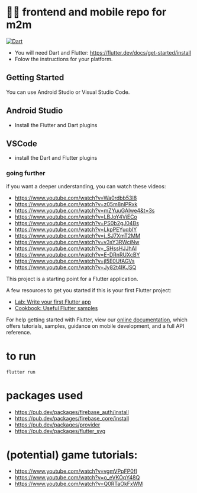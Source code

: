 # 👋🏻 frontend and mobile repo for m2m

[![Dart](https://github.com/UBC-BEST/frontend-m2m/actions/workflows/dart.yml/badge.svg)](https://github.com/UBC-BEST/frontend-m2m/actions/workflows/dart.yml)

- You will need Dart and Flutter: https://flutter.dev/docs/get-started/install
- Folow the instructions for your platform.

## Getting Started
You can use Android Studio or Visual Studio Code.

## Android Studio
- Install the Flutter and Dart plugins

## VSCode
- install the Dart and Flutter plugins

### going further
if you want a deeper understanding, you can watch these videos:
- https://www.youtube.com/watch?v=Wa0rdbb53I8
- https://www.youtube.com/watch?v=z05m8nlPRxk
- https://www.youtube.com/watch?v=mZYuuGAIwe4&t=3s
- https://www.youtube.com/watch?v=LBJoY4VjECo
- https://www.youtube.com/watch?v=PS0b2gJ04Bs
- https://www.youtube.com/watch?v=LkpPEYuqbIY
- https://www.youtube.com/watch?v=j_SJ7XmT2MM
- https://www.youtube.com/watch?v=v3sY3RWciNw
- https://www.youtube.com/watch?v=_SHssHJJhAI
- https://www.youtube.com/watch?v=E-DRnRUXcBY
- https://www.youtube.com/watch?v=jl5E0UfAGVs
- https://www.youtube.com/watch?v=Jy82t4IKJSQ

This project is a starting point for a Flutter application.

A few resources to get you started if this is your first Flutter project:

- [Lab: Write your first Flutter app](https://flutter.dev/docs/get-started/codelab)
- [Cookbook: Useful Flutter samples](https://flutter.dev/docs/cookbook)

For help getting started with Flutter, view our
[online documentation](https://flutter.dev/docs), which offers tutorials,
samples, guidance on mobile development, and a full API reference.

# to run
```
flutter run
```

# packages used
- https://pub.dev/packages/firebase_auth/install
- https://pub.dev/packages/firebase_core/install
- https://pub.dev/packages/provider
- https://pub.dev/packages/flutter_svg

# (potential) game tutorials:
- https://www.youtube.com/watch?v=vgmVPpFP0fI
- https://www.youtube.com/watch?v=o_eVKOqY48Q
- https://www.youtube.com/watch?v=Q0RTaOkFxWM

